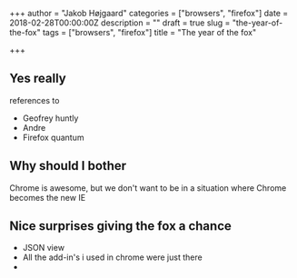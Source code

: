 +++
author = "Jakob Højgaard"
categories = ["browsers", "firefox"]
date = 2018-02-28T00:00:00Z
description = ""
draft = true
slug = "the-year-of-the-fox"
tags = ["browsers", "firefox"]
title = "The year of the fox"

+++

## Yes really

references to 

* Geofrey huntly
* Andre
* Firefox quantum

## Why should I bother

Chrome is awesome, but we don't want to be in a situation where Chrome becomes the new IE


## Nice surprises giving the fox a chance

* JSON view
* All the add-in's i used in chrome were just there
* 